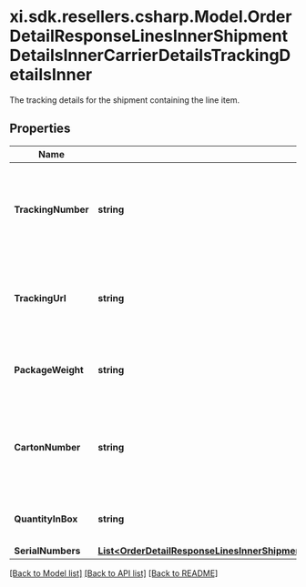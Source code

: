 # xi.sdk.resellers.csharp.Model.OrderDetailResponseLinesInnerShipmentDetailsInnerCarrierDetailsTrackingDetailsInner
The tracking details for the shipment containing the line item.

## Properties

Name | Type | Description | Notes
------------ | ------------- | ------------- | -------------
**TrackingNumber** | **string** | The tracking number for the shipment containing the line item. | [optional] 
**TrackingUrl** | **string** | The tracking URL for the shipment containing the line item. | [optional] 
**PackageWeight** | **string** | The weight of the package for the line item. | [optional] 
**CartonNumber** | **string** | The shipment carton number that contains the line item. | [optional] 
**QuantityInBox** | **string** | The quantity of line items in the box. | [optional] 
**SerialNumbers** | [**List&lt;OrderDetailResponseLinesInnerShipmentDetailsInnerCarrierDetailsTrackingDetailsInnerSerialNumbersInner&gt;**](OrderDetailResponseLinesInnerShipmentDetailsInnerCarrierDetailsTrackingDetailsInnerSerialNumbersInner.md) |  | [optional] 

[[Back to Model list]](../README.md#documentation-for-models) [[Back to API list]](../README.md#documentation-for-api-endpoints) [[Back to README]](../README.md)

